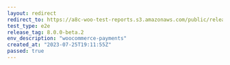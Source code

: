 ```yaml
---
layout: redirect
redirect_to: https://a8c-woo-test-reports.s3.amazonaws.com/public/release/8.0.0-beta.2/woocommerce-payments/e2e/index.html
test_type: e2e
release_tag: 8.0.0-beta.2
env_description: "woocommerce-payments"
created_at: "2023-07-25T19:11:55Z"
passed: true
---
```

